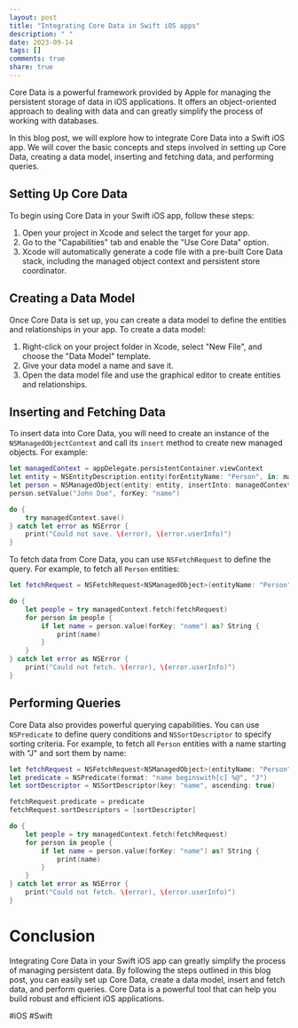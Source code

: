 ```yaml
---
layout: post
title: "Integrating Core Data in Swift iOS apps"
description: " "
date: 2023-09-14
tags: []
comments: true
share: true
---
```


Core Data is a powerful framework provided by Apple for managing the persistent storage of data in iOS applications. It offers an object-oriented approach to dealing with data and can greatly simplify the process of working with databases.

In this blog post, we will explore how to integrate Core Data into a Swift iOS app. We will cover the basic concepts and steps involved in setting up Core Data, creating a data model, inserting and fetching data, and performing queries.

## Setting Up Core Data

To begin using Core Data in your Swift iOS app, follow these steps:

1. Open your project in Xcode and select the target for your app.
2. Go to the "Capabilities" tab and enable the "Use Core Data" option.
3. Xcode will automatically generate a code file with a pre-built Core Data stack, including the managed object context and persistent store coordinator.

## Creating a Data Model

Once Core Data is set up, you can create a data model to define the entities and relationships in your app. To create a data model:

1. Right-click on your project folder in Xcode, select "New File", and choose the "Data Model" template.
2. Give your data model a name and save it.
3. Open the data model file and use the graphical editor to create entities and relationships.

## Inserting and Fetching Data

To insert data into Core Data, you will need to create an instance of the `NSManagedObjectContext` and call its `insert` method to create new managed objects. For example:

```swift
let managedContext = appDelegate.persistentContainer.viewContext
let entity = NSEntityDescription.entity(forEntityName: "Person", in: managedContext)!
let person = NSManagedObject(entity: entity, insertInto: managedContext)
person.setValue("John Doe", forKey: "name")

do {
    try managedContext.save()
} catch let error as NSError {
    print("Could not save. \(error), \(error.userInfo)")
}
```

To fetch data from Core Data, you can use `NSFetchRequest` to define the query. For example, to fetch all `Person` entities:

```swift
let fetchRequest = NSFetchRequest<NSManagedObject>(entityName: "Person")

do {
    let people = try managedContext.fetch(fetchRequest)
    for person in people {
        if let name = person.value(forKey: "name") as? String {
            print(name)
        }
    }
} catch let error as NSError {
    print("Could not fetch. \(error), \(error.userInfo)")
}
```

## Performing Queries

Core Data also provides powerful querying capabilities. You can use `NSPredicate` to define query conditions and `NSSortDescriptor` to specify sorting criteria. For example, to fetch all `Person` entities with a name starting with "J" and sort them by name:

```swift
let fetchRequest = NSFetchRequest<NSManagedObject>(entityName: "Person")
let predicate = NSPredicate(format: "name beginswith[c] %@", "J")
let sortDescriptor = NSSortDescriptor(key: "name", ascending: true)

fetchRequest.predicate = predicate
fetchRequest.sortDescriptors = [sortDescriptor]

do {
    let people = try managedContext.fetch(fetchRequest)
    for person in people {
        if let name = person.value(forKey: "name") as? String {
            print(name)
        }
    }
} catch let error as NSError {
    print("Could not fetch. \(error), \(error.userInfo)")
}
```

# Conclusion

Integrating Core Data in your Swift iOS app can greatly simplify the process of managing persistent data. By following the steps outlined in this blog post, you can easily set up Core Data, create a data model, insert and fetch data, and perform queries. Core Data is a powerful tool that can help you build robust and efficient iOS applications.

#iOS #Swift